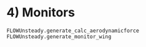 # 4) Monitors
```@docs
FLOWUnsteady.generate_calc_aerodynamicforce
FLOWUnsteady.generate_monitor_wing
```
